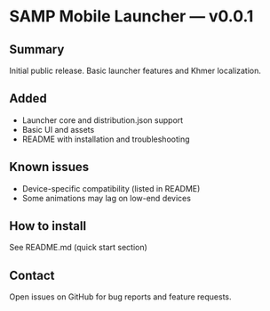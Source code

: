 # SAMP Mobile Launcher — v0.0.1

## Summary
Initial public release. Basic launcher features and Khmer localization.

## Added
- Launcher core and distribution.json support
- Basic UI and assets
- README with installation and troubleshooting

## Known issues
- Device-specific compatibility (listed in README)
- Some animations may lag on low-end devices

## How to install
See README.md (quick start section)

## Contact
Open issues on GitHub for bug reports and feature requests.
